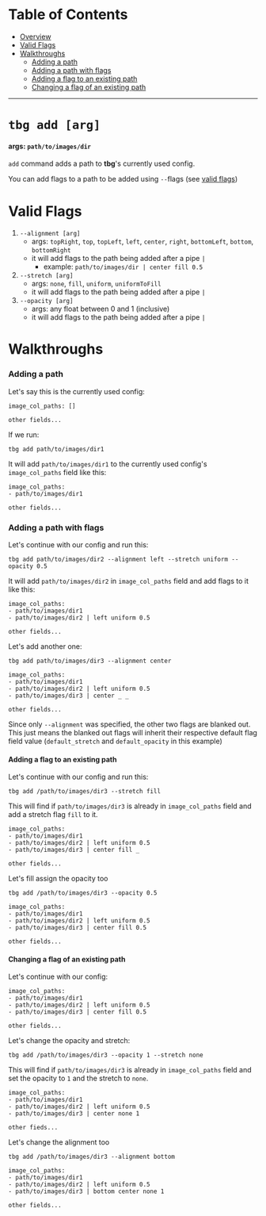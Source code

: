 # Table of Contents
- [Overview](#tbg-add-[arg])
- [Valid Flags](#valid-flags)
- [Walkthroughs](#walkthroughs)
    - [Adding a path](#adding-a-path)
    - [Adding a path with flags](#adding-a-path-with-flags)
    - [Adding a flag to an existing path](#adding-a-flag-to-an-existing-path)
    - [Changing a flag of an existing path](#changing-a-flag-of-an-existing-path)
---

# `tbg add [arg]`
#### args: `path/to/images/dir`
`add` command adds a path to **tbg**'s currently used config.

You can add flags to a path to be added using `--`flags (see [valid flags](#valid-flags))

# Valid Flags
1. `--alignment [arg]`
    - args: `topRight`, `top`, `topLeft`, `left`, `center`, `right`, `bottomLeft`, `bottom`, `bottomRight`
    - it will add flags to the path being added after a pipe `|`
        - example: `path/to/images/dir | center fill 0.5`
2. `--stretch [arg]`
    - args: `none`, `fill`, `uniform`, `uniformToFill`
    - it will add flags to the path being added after a pipe `|`
3. `--opacity [arg]`
    - args: any float between 0 and 1 (inclusive)
    - it will add flags to the path being added after a pipe `|`

# Walkthroughs
### Adding a path
Let's say this is the currently used config:
```
image_col_paths: []

other fields...
```
If we run:
```
tbg add path/to/images/dir1
```
It will add `path/to/images/dir1` to the currently used config's `image_col_paths` field like this:
```
image_col_paths:
- path/to/images/dir1

other fields...
```
### Adding a path with flags
Let's continue with our config and run this:
```
tbg add path/to/images/dir2 --alignment left --stretch uniform --opacity 0.5
```
It will add `path/to/images/dir2` in `image_col_paths` field and add flags to it like this:
```
image_col_paths:
- path/to/images/dir1
- path/to/images/dir2 | left uniform 0.5

other fields...
```
Let's add another one:
```
tbg add path/to/images/dir3 --alignment center
```
```
image_col_paths:
- path/to/images/dir1
- path/to/images/dir2 | left uniform 0.5
- path/to/images/dir3 | center _ _

other fields...
```
Since only `--alignment` was specified, the other two flags are blanked out. This just means the blanked out flags will inherit their respective default flag field value (`default_stretch` and `default_opacity` in this example)

#### Adding a flag to an existing path
Let's continue with our config and run this:
```
tbg add /path/to/images/dir3 --stretch fill
```
This will find if `path/to/images/dir3` is already in `image_col_paths` field and add a stretch flag `fill` to it.
```
image_col_paths:
- path/to/images/dir1
- path/to/images/dir2 | left uniform 0.5
- path/to/images/dir3 | center fill _

other fields...
```
Let's fill assign the opacity too
```
tbg add /path/to/images/dir3 --opacity 0.5
```
```
image_col_paths:
- path/to/images/dir1
- path/to/images/dir2 | left uniform 0.5
- path/to/images/dir3 | center fill 0.5

other fields...
```
#### Changing a flag of an existing path
Let's continue with our config:
```
image_col_paths:
- path/to/images/dir1
- path/to/images/dir2 | left uniform 0.5
- path/to/images/dir3 | center fill 0.5

other fields...
```
Let's change the opacity and stretch:
```
tbg add /path/to/images/dir3 --opacity 1 --stretch none
```
This will find if `path/to/images/dir3` is already in `image_col_paths` field and set the opacity to `1` and the stretch to `none`.
```
image_col_paths:
- path/to/images/dir1
- path/to/images/dir2 | left uniform 0.5
- path/to/images/dir3 | center none 1

other fieds...
```
Let's change the alignment too
```
tbg add /path/to/images/dir3 --alignment bottom
```
```
image_col_paths:
- path/to/images/dir1
- path/to/images/dir2 | left uniform 0.5
- path/to/images/dir3 | bottom center none 1

other fields...
```
